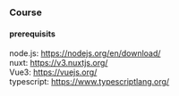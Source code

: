 ### Course

#### prerequisits  
  
node.js: https://nodejs.org/en/download/  
nuxt: https://v3.nuxtjs.org/  
Vue3: https://vuejs.org/  
typescript: https://www.typescriptlang.org/